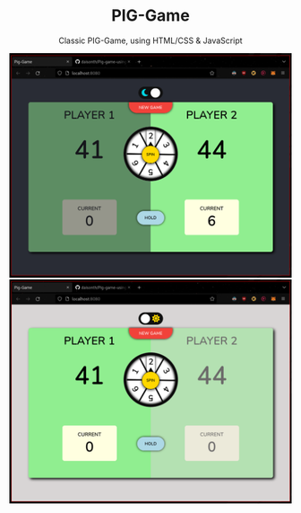 <div align="center">
<h1>PIG-Game</h1>

Classic PIG-Game, using HTML/CSS & JavaScript

<img src="screenshots/sc0.png" alt="Preview" />
<img src="screenshots/sc1.png" alt="Preview" />

</div>
